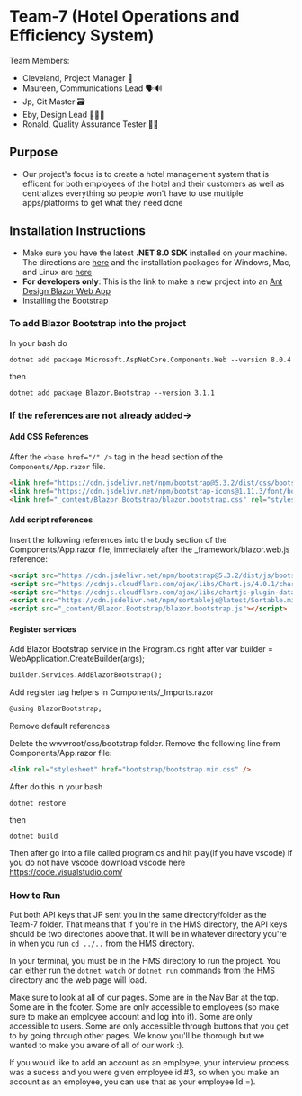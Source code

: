 # Team-7 (Hotel Operations and Efficiency System)
Team Members:
-  Cleveland, Project Manager 👔
-  Maureen, Communications Lead 🗣️🔊
-  Jp, Git Master 🗃️
-  Eby, Design Lead 👩🏻‍🎨
-  Ronald, Quality Assurance Tester 🕵🏽

## Purpose
- Our project's focus is to create a hotel management system that is efficent for both employees of the hotel and their customers as well as centralizes everything so people won't have to use multiple apps/platforms to get what they need done

## Installation Instructions
- Make sure you have the latest **.NET 8.0 SDK** installed on your machine. The directions are [here](https://learn.microsoft.com/en-us/dotnet/core/install/windows#net-installer) and the installation packages for Windows, Mac, and Linux are [here](https://dotnet.microsoft.com/en-us/download/dotnet/8.0)
- **For developers only**: This is the link to make a new project into an [Ant Design Blazor Web App](https://antblazor.com/en-US/docs/getting-started)
- Installing the Bootstrap

### To add Blazor Bootstrap into the project
In your bash do
```
dotnet add package Microsoft.AspNetCore.Components.Web --version 8.0.4
```
then 
```
dotnet add package Blazor.Bootstrap --version 3.1.1
```

### If the references are not already added->

#### Add CSS References
After the `<base href="/" />` tag in the head section of the `Components/App.razor` file.

```html
<link href="https://cdn.jsdelivr.net/npm/bootstrap@5.3.2/dist/css/bootstrap.min.css" rel="stylesheet" integrity="sha384-T3c6CoIi6uLrA9TneNEoa7RxnatzjcDSCmG1MXxSR1GAsXEV/Dwwykc2MPK8M2HN" crossorigin="anonymous">
<link href="https://cdn.jsdelivr.net/npm/bootstrap-icons@1.11.3/font/bootstrap-icons.min.css" rel="stylesheet" />
<link href="_content/Blazor.Bootstrap/blazor.bootstrap.css" rel="stylesheet" />
```

#### Add script references
Insert the following references into the body section of the Components/App.razor file, immediately after the _framework/blazor.web.js reference:
```html
<script src="https://cdn.jsdelivr.net/npm/bootstrap@5.3.2/dist/js/bootstrap.bundle.min.js" integrity="sha384-C6RzsynM9kWDrMNeT87bh95OGNyZPhcTNXj1NW7RuBCsyN/o0jlpcV8Qyq46cDfL" crossorigin="anonymous"></script>
<script src="https://cdnjs.cloudflare.com/ajax/libs/Chart.js/4.0.1/chart.umd.js" integrity="sha512-gQhCDsnnnUfaRzD8k1L5llCCV6O9HN09zClIzzeJ8OJ9MpGmIlCxm+pdCkqTwqJ4JcjbojFr79rl2F1mzcoLMQ==" crossorigin="anonymous" referrerpolicy="no-referrer"></script>
<script src="https://cdnjs.cloudflare.com/ajax/libs/chartjs-plugin-datalabels/2.2.0/chartjs-plugin-datalabels.min.js" integrity="sha512-JPcRR8yFa8mmCsfrw4TNte1ZvF1e3+1SdGMslZvmrzDYxS69J7J49vkFL8u6u8PlPJK+H3voElBtUCzaXj+6ig==" crossorigin="anonymous" referrerpolicy="no-referrer"></script>
<script src="https://cdn.jsdelivr.net/npm/sortablejs@latest/Sortable.min.js"></script>
<script src="_content/Blazor.Bootstrap/blazor.bootstrap.js"></script>
```
#### Register services
Add Blazor Bootstrap service in the Program.cs right after var builder = WebApplication.CreateBuilder(args);

```html
builder.Services.AddBlazorBootstrap();
```
Add register tag helpers in Components/_Imports.razor
```html
@using BlazorBootstrap;
```

Remove default references

Delete the wwwroot/css/bootstrap folder.
Remove the following line from Components/App.razor file:
```html
<link rel="stylesheet" href="bootstrap/bootstrap.min.css" />
```

After do this in your bash 
```
dotnet restore
```
then 
```
dotnet build
```


Then after go into a file called program.cs and hit play(if you have vscode) if you do not have vscode
download vscode here
https://code.visualstudio.com/

### How to Run
Put both API keys that JP sent you in the same directory/folder as the Team-7 folder. That means that if you're in the HMS directory, the API keys should be two directories above that. It will be in whatever directory you're in when you run `cd ../..` from the HMS directory.

In your terminal, you must be in the HMS directory to run the project. You can either run the `dotnet watch` or `dotnet run` commands from the HMS directory and the web page will load.

Make sure to look at all of our pages. Some are in the Nav Bar at the top. Some are in the footer. Some are only accessible to employees (so make sure to make an employee account and log into it). Some are only accessible to users. Some are only accessible through buttons that you get to by going through other pages. We know you'll be thorough but we wanted to make you aware of all of our work :).

If you would like to add an account as an employee, your interview process was a sucess and you were given employee id #3, so when you make an account as an employee, you can use that as your employee Id =).
